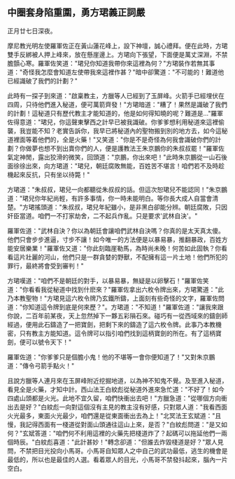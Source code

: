 中圈套身陷重圍，勇方珺義正詞嚴
------------------------------

正月廿七日深夜。

摩尼教光明左使羅軍佐正在黃山蓮花峰上，設下神壇，誠心禮拜。便在此時，方珺雙手反綁被人押上峰來，放在懸崖邊上。方珺向下張望，下面便是萬丈深淵，不禁膽顫心寒。羅軍佐笑道："珺兒你知道我帶你來這裡為何？"方珺裝作若無其事道："奇怪我怎麼會知道左使帶我來這裡作甚？"暗中卻驚道："不可能的！難道他已經識破了我們的計劃？"

此時有一探子到來道："啟稟教主，方臘等人已經到了玉屏峰。火箭手已經埋伏在四周，只待他們進入秘道，便可萬箭齊發！"方珺暗道："糟了！果然是識破了我們的計劃！這秘道只有歷代教主才能知道的，他是如何得知曉的呢？難道是..."羅軍佐得意道："珺兒，你這聲東擊西之計早已被我識破。你爹爹想利用秘道來這裡偷襲，我豈能不知？老實告訴你，我早已將秘道內的聖物搬到別的地方去，如今這秘道裡面等着他們的，全是火藥！"又笑道："你是不是奇怪為何我會識破你們的計劃？你做夢也想不到出賣你們的人，便是護教法王朱京鵬你的朱叔叔罷！"羅軍佐氣定神閒，露出狡滑的微笑，回頭道："京鵬，你出來吧！"此時朱京鵬從一山石後面徐徐出來，向方珺道："珺兒，朝廷腐敗無能，百姓苦不堪言！咱們若不及時趁機起來反抗，只有坐以待斃！"

方珺道："朱叔叔，珺兒一向都聽從朱叔叔的話。但這次恕珺兒不能認同！"朱京鵬道："珺兒你年紀尚輕，有許多事情，你一時未能明白。等你長大成人自當會清楚。"方珺搖頭道："朱叔叔，珺兒年紀雖小，是非黑白卻能分辨。朝廷腐敗，只因奸臣當道。咱們一不打家劫舍，二不起兵作亂。只是要求'武林自決'。"

羅軍佐道："武林自決？你以為朝廷會讓咱們武林自決嗎？你真的是太天真太傻。他們只會步步進逼，寸步不讓！如今唯一的方法便是以暴易暴，推翻暴政，百姓方能安居樂業！"羅軍佐又道："你此刻臨崖勒馬，為時尚未晚！何苦如此固執？你看看這片壯麗的河山，他們只是一群貪婪的野獸，不配擁有這一片土地！他們所犯的罪行，最終將會受到審判！"

方珺嘆道："咱們不是朝廷的對手，以暴易暴，無疑是以卵擊石！"羅軍佐笑道："你看看我從秘道中找到什麽來？"羅軍佐拿出六枚令牌出來，方珺驚道："此乃本教聖物！"方珺見這六枚令牌乃玄鐵所鑄，上面刻有些奇怪的文字，羅軍佐問道："你知道這令牌到底是何來歷？"。方珺道："不知道！"羅軍佐道："讓我來跟你說，二百年前某夜，天上忽然掉下一夥五彩隕石來。碰巧有一從西域來的鑄劍師經過，便用此石鑄造了一把寶劍，把剩下來的鑄造了這六枚令牌。此事乃本教機密，只有教主方能知道。這令牌可以指引咱們找到這柄寶劍的所在。有了這柄寶劍，便可以號令天下！"

羅軍佐道："你爹爹只是個膽小鬼！他的不堪等一會你便知道了！"又對朱京鵬道："傳令弓箭手點火！"

且說方臘等人連月來在玉屏峰附近挖掘地道，以為神不知鬼不覺。及至進入秘道，看見全是火藥，才知中計。西山法王白紋彪從秘道外進來急忙道："不好了！如今四處山頭都是火光。此地不宜久留，咱們快衝出去吧！"方臘急道："從哪個方向衝出去是好？"白紋彪一向對這個沒有主見的教主沒有好感，只對眾人道："我看西面火光最多，東面火光最少，咱們還是從東面衝出去為上！"北冥法王玄斌道："且慢，我記得西面有一棧道從對面山頭通往這山上來，是否？"白紋彪問道："是又如何？"玄斌答道："咱們何不利用這裡的火藥先把棧道炸了？起碼可以拖延他們一兩個時辰。"白紋彪喜道："此計甚妙！"轉念卻道："但誰去炸毀棧道是好？"眾人見問，不禁把目光投向小馬哥。小馬哥自知眾人之中自己的武功最低，逃生的機會是最低的，所以也是最佳的人選。看着眾人的目光，小馬哥不禁發抖起來，腦內一片空白。
